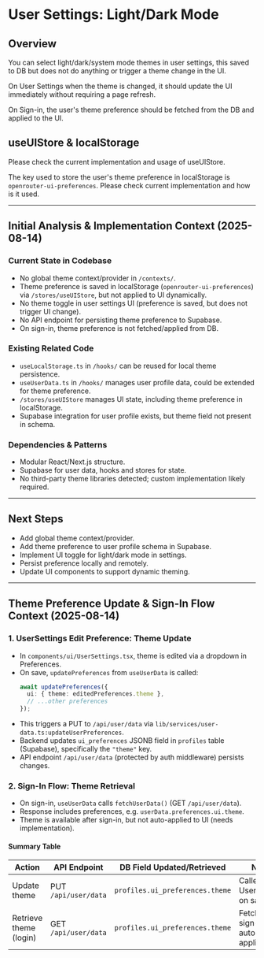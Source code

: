 # User Settings: Light/Dark Mode

## Overview

You can select light/dark/system mode themes in user settings, this saved to DB but does not do anything or trigger a theme change in the UI.

On User Settings when the theme is changed, it should update the UI immediately without requiring a page refresh.

On Sign-in, the user's theme preference should be fetched from the DB and applied to the UI.

## useUIStore & localStorage

Please check the current implementation and usage of useUIStore.

The key used to store the user's theme preference in localStorage is `openrouter-ui-preferences`. Please check current implementation and how is it used.

---

## Initial Analysis & Implementation Context (2025-08-14)

### Current State in Codebase

- No global theme context/provider in `/contexts/`.
- Theme preference is saved in localStorage (`openrouter-ui-preferences`) via `/stores/useUIStore`, but not applied to UI dynamically.
- No theme toggle in user settings UI (preference is saved, but does not trigger UI change).
- No API endpoint for persisting theme preference to Supabase.
- On sign-in, theme preference is not fetched/applied from DB.

### Existing Related Code

- `useLocalStorage.ts` in `/hooks/` can be reused for local theme persistence.
- `useUserData.ts` in `/hooks/` manages user profile data, could be extended for theme preference.
- `/stores/useUIStore` manages UI state, including theme preference in localStorage.
- Supabase integration for user profile exists, but theme field not present in schema.

### Dependencies & Patterns

- Modular React/Next.js structure.
- Supabase for user data, hooks and stores for state.
- No third-party theme libraries detected; custom implementation likely required.

---

## Next Steps

- Add global theme context/provider.
- Add theme preference to user profile schema in Supabase.
- Implement UI toggle for light/dark mode in settings.
- Persist preference locally and remotely.
- Update UI components to support dynamic theming.

---

## Theme Preference Update & Sign-In Flow Context (2025-08-14)

### 1. UserSettings Edit Preference: Theme Update

- In `components/ui/UserSettings.tsx`, theme is edited via a dropdown in Preferences.
- On save, `updatePreferences` from `useUserData` is called:
  ```typescript
  await updatePreferences({
    ui: { theme: editedPreferences.theme },
    // ...other preferences
  });
  ```
- This triggers a PUT to `/api/user/data` via `lib/services/user-data.ts:updateUserPreferences`.
- Backend updates `ui_preferences` JSONB field in `profiles` table (Supabase), specifically the `"theme"` key.
- API endpoint `/api/user/data` (protected by auth middleware) persists changes.

### 2. Sign-In Flow: Theme Retrieval

- On sign-in, `useUserData` calls `fetchUserData()` (GET `/api/user/data`).
- Response includes preferences, e.g. `userData.preferences.ui.theme`.
- Theme is available after sign-in, but not auto-applied to UI (needs implementation).

#### Summary Table

| Action                 | API Endpoint         | DB Field Updated/Retrieved      | Notes                                |
| ---------------------- | -------------------- | ------------------------------- | ------------------------------------ |
| Update theme           | PUT `/api/user/data` | `profiles.ui_preferences.theme` | Called from UserSettings on save     |
| Retrieve theme (login) | GET `/api/user/data` | `profiles.ui_preferences.theme` | Fetched on sign-in, not auto-applied |
